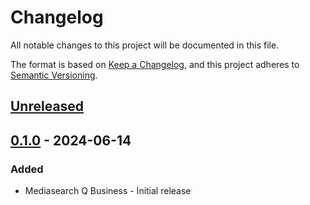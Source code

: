 # Changelog
All notable changes to this project will be documented in this file.

The format is based on [Keep a Changelog](https://keepachangelog.com/en/1.0.0/),
and this project adheres to [Semantic Versioning](https://semver.org/spec/v2.0.0.html).


## [Unreleased]

## [0.1.0] - 2024-06-14
### Added
-  Mediasearch Q Business - Initial release


[Unreleased]: https://github.com/aws-samples/aws-kendra-transcribe-media-search/compare/v0.1.0...develop
[0.1.0]: https://github.com/aws-samples/aws-kendra-transcribe-media-search/releases/tag/v0.1.0